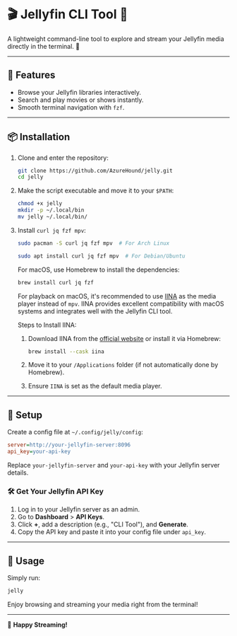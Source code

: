 # 🎬 Jellyfin CLI Tool 🍿

A lightweight command-line tool to explore and stream your Jellyfin media directly in the terminal. 🚀

---

## 🌟 Features

- Browse your Jellyfin libraries interactively.
- Search and play movies or shows instantly.
- Smooth terminal navigation with `fzf`.

---

## 📦 Installation

1. Clone and enter the repository:

   ```bash
   git clone https://github.com/AzureHound/jelly.git
   cd jelly
   ```

2. Make the script executable and move it to your `$PATH`:

   ```bash
   chmod +x jelly
   mkdir -p ~/.local/bin
   mv jelly ~/.local/bin/
   ```

3. Install `curl jq fzf mpv`:

   ```bash
   sudo pacman -S curl jq fzf mpv  # For Arch Linux
   ```

   ```bash
   sudo apt install curl jq fzf mpv  # For Debian/Ubuntu
   ```

   For macOS, use Homebrew to install the dependencies:

   ```bash
   brew install curl jq fzf
   ```

   For playback on macOS, it's recommended to use [IINA](https://iina.io/) as the media player instead of `mpv`. IINA provides excellent compatibility with macOS systems and integrates well with the Jellyfin CLI tool.

   Steps to Install IINA:

   1. Download IINA from the [official website](https://iina.io/) or install it via Homebrew:

      ```bash
      brew install --cask iina
      ```

   2. Move it to your `/Applications` folder (if not automatically done by Homebrew).
   3. Ensure `IINA` is set as the default media player.

---

## 🔧 Setup

Create a config file at `~/.config/jelly/config`:

```ini
server=http://your-jellyfin-server:8096
api_key=your-api-key
```

Replace `your-jellyfin-server` and `your-api-key` with your Jellyfin server details.

### 🛠️ Get Your Jellyfin API Key

1. Log in to your Jellyfin server as an admin.
2. Go to **Dashboard** > **API Keys**.
3. Click **+**, add a description (e.g., "CLI Tool"), and **Generate**.
4. Copy the API key and paste it into your config file under `api_key`.

---

## 🚀 Usage

Simply run:

```bash
jelly
```

Enjoy browsing and streaming your media right from the terminal!

---

🎉 **Happy Streaming!**
